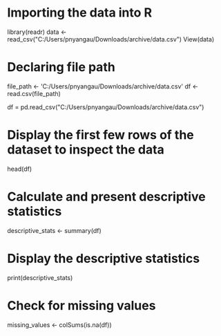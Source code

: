 # Importing the data into R
library(readr)
data <- read_csv("C:/Users/pnyangau/Downloads/archive/data.csv")
View(data)

# Declaring file path
file_path <- 'C:/Users/pnyangau/Downloads/archive/data.csv'
df <- read.csv(file_path)

df = pd.read_csv("C:/Users/pnyangau/Downloads/archive/data.csv")

# Display the first few rows of the dataset to inspect the data
head(df)

# Calculate and present descriptive statistics
descriptive_stats <- summary(df)

# Display the descriptive statistics
print(descriptive_stats)

# Check for missing values
missing_values <- colSums(is.na(df))
